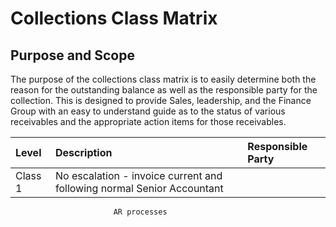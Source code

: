 # Collections Class Matrix

## Purpose and Scope
The purpose of the collections class matrix is to easily determine both the reason for the outstanding balance as well as the responsible party for the collection. This is designed to provide Sales, leadership, and the Finance Group with an easy to understand guide as to the status of various receivables and the appropriate action items for those receivables. 

| <strong>Level</strong> |             <strong>Description</strong>              | <strong>Responsible Party</strong> |  
| :--------------------- | :---------------------------------------------------- | :--------------------------------- |
|  Class 1               | No escalation - invoice current and following normal            Senior Accountant
                           AR processes          
